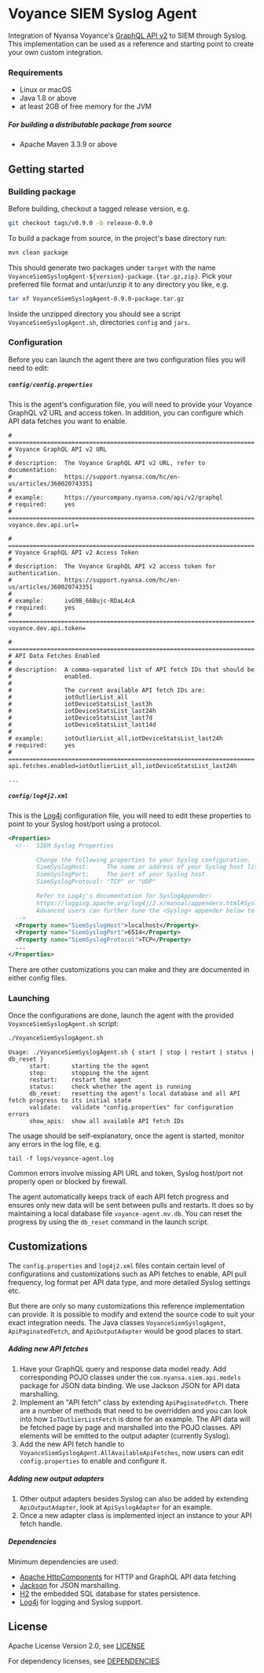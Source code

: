 # Voyance SIEM Syslog Agent

Integration of Nyansa Voyance's [GraphQL API v2](https://nyansa.github.io/api-v2/) to SIEM through
Syslog. This implementation can be used as a reference and starting point to create your own custom
integration.

### Requirements
- Linux or macOS
- Java 1.8 or above
- at least 2GB of free memory for the JVM
##### For building a distributable package from source
- Apache Maven 3.3.9 or above

## Getting started
### Building package
Before building, checkout a tagged release version, e.g.

```bash
git checkout tags/v0.9.0 -b release-0.9.0
```

To build a package from source, in the project's base directory run:

```bash
mvn clean package
```

This should generate two packages under `target` with the name `VoyanceSiemSyslogAgent-${version}-package.{tar.gz,zip}`.
Pick your preferred file format and untar/unzip it to any directory you like, e.g.

```bash
tar xf VoyanceSiemSyslogAgent-0.9.0-package.tar.gz
```

Inside the unzipped directory you should see a script `VoyanceSiemSyslogAgent.sh`, directories
`config` and `jars`.

### Configuration
Before you can launch the agent there are two configuration files you will need to edit:

##### `config/config.properties`
This is the agent's configuration file, you will need to provide your Voyance GraphQL v2 URL and
access token. In addition, you can configure which API data fetches you want to enable.

```properties
# ======================================================================
# Voyance GraphQL API v2 URL
#
# description:  The Voyance GraphQL API v2 URL, refer to documentation:
#               https://support.nyansa.com/hc/en-us/articles/360020743351
#
# example:      https://yourcompany.nyansa.com/api/v2/graphql
# required:     yes
# ======================================================================
voyance.dev.api.url=

# ======================================================================
# Voyance GraphQL API v2 Access Token
#
# description:  The Voyance GraphQL API v2 access token for authentication.
#               https://support.nyansa.com/hc/en-us/articles/360020743351
#
# example:      ivG9B_66Bujc-RDaL4cA
# required:     yes
# ======================================================================
voyance.dev.api.token=

# ======================================================================
# API Data Fetches Enabled
#
# description:  A comma-separated list of API fetch IDs that should be
#               enabled.
#
#               The current available API fetch IDs are:
#               iotOutlierList_all
#               iotDeviceStatsList_last3h
#               iotDeviceStatsList_last24h
#               iotDeviceStatsList_last7d
#               iotDeviceStatsList_last14d
#
# example:      iotOutlierList_all,iotDeviceStatsList_last24h
# required:     yes
# ======================================================================
api.fetches.enabled=iotOutlierList_all,iotDeviceStatsList_last24h

...
```

##### `config/log4j2.xml`
This is the [Log4j](https://logging.apache.org/log4j/2.x/manual/configuration.html) configuration
file, you will need to edit these properties to point to your Syslog host/port using a protocol.

```xml
<Properties>
  <!--  SIEM Syslog Properties

        Change the following properties to your Syslog configuration.
        SiemSyslogHost:     The name or address of your Syslog host listening for log events.
        SiemSyslogPort:     The port of your Syslog host.
        SiemSyslogProtocol: "TCP" or "UDP"

        Refer to Log4j's documentation for SyslogAppender:
        https://logging.apache.org/log4j/2.x/manual/appenders.html#SyslogAppender
        Advanced users can further tune the <Syslog> appender below to fit your needs.
  -->
  <Property name="SiemSyslogHost">localhost</Property>
  <Property name="SiemSyslogPort">6514</Property>
  <Property name="SiemSyslogProtocol">TCP</Property>
  ...
</Properties>
```

There are other customizations you can make and they are documented in either config files.

### Launching
Once the configurations are done, launch the agent with the provided `VoyanceSiemSyslogAgent.sh`
script:

```bash
./VoyanceSiemSyslogAgent.sh
```
```
Usage: ./VoyanceSiemSyslogAgent.sh { start | stop | restart | status | db_reset }
      start:      starting the the agent
      stop:       stopping the the agent
      restart:    restart the agent
      status:     check whether the agent is running
      db_reset:   resetting the agent's local database and all API fetch progress to its initial state
      validate:   validate "config.properties" for configuration errors
      show_apis:  show all available API fetch IDs
```

The usage should be self-explanatory, once the agent is started, monitor any errors in the log file,
e.g.

```
tail -f logs/voyance-agent.log
```

Common errors involve missing API URL and token, Syslog host/port not properly open or blocked by
firewall.

The agent automatically keeps track of each API fetch progress and ensures only new data will be
sent between pulls and restarts. It does so by maintaining a local database file
`voyance-agent.mv.db`. You can reset the progress by using the `db_reset` command in the launch
script.

## Customizations
The `config.properties` and `log4j2.xml` files contain certain level of configurations and
customizations such as API fetches to enable, API pull frequency, log format per API data type, and
more detailed Syslog settings etc.

But there are only so many customizations this reference implementation can provide.
It is possible to modify and extend the source code to suit your exact integration needs. The Java
classes `VoyanceSiemSyslogAgent`, `ApiPaginatedFetch`, and `ApiOutputAdapter` would be good places
to start.

##### Adding new API fetches
1. Have your GraphQL query and response data model ready. Add corresponding POJO classes under the
`com.nyansa.siem.api.models` package for JSON data binding. We use Jackson JSON for API data
marshalling.
2. Implement an "API fetch" class by extending `ApiPaginatedFetch`. There are a number of methods
that need to be overridden and you can look into how `IoTOutlierListFetch` is done for an example.
The API data will be fetched page by page and marshalled into the POJO classes. API elements will
be emitted to the output adapter (currently Syslog).
3. Add the new API fetch handle to `VoyanceSiemSyslogAgent.AllAvailableApiFetches`, now users can
edit `config.properties` to enable and configure it.

##### Adding new output adapters
1. Other output adapters besides Syslog can also be added by extending `ApiOutputAdapter`, look at
`ApiSyslogAdapter` for an example.
2. Once a new adapter class is implemented inject an instance to your API fetch handle.

##### Dependencies
Minimum dependencies are used:
- [Apache HttpComponents](https://hc.apache.org/) for HTTP and GraphQL API data fetching
- [Jackson](https://github.com/FasterXML/jackson) for JSON marshalling.
- [H2](https://h2database.com/html/main.html) the embedded SQL database for states persistence.
- [Log4j](https://logging.apache.org/log4j/2.x/) for logging and Syslog support.

## License
Apache License Version 2.0, see [LICENSE](https://github.com/Nyansa/voyance-siem-syslog-agent/blob/master/LICENSE.txt)

For dependency licenses, see [DEPENDENCIES](https://github.com/Nyansa/voyance-siem-syslog-agent/blob/master/DEPENDENCIES.txt)
